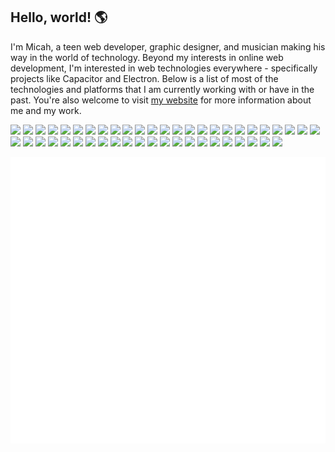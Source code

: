 ## Hello, world! 🌎
I'm Micah, a teen web developer, graphic designer, and musician making his way in the world of technology.  Beyond my interests in online web development, I'm interested in web technologies everywhere - specifically projects like Capacitor and Electron.  Below is a list of most of the technologies and platforms that I am currently working with or have in the past.  You're also welcome to visit [my website](https://micahlindley.com/) for more information about me and my work.

![](https://img.shields.io/badge/Electron-2B2E3A?style=for-the-badge&logo=electron&logoColor=9FEAF9) ![](https://img.shields.io/badge/Heroku-430098?style=for-the-badge&logo=heroku&logoColor=white) ![](https://img.shields.io/badge/Vercel-000000?style=for-the-badge&logo=vercel&logoColor=white) ![](https://img.shields.io/badge/MongoDB-4EA94B?style=for-the-badge&logo=mongodb&logoColor=white) ![](https://img.shields.io/badge/Supabase-181818?style=for-the-badge&logo=supabase&logoColor=white) ![](https://img.shields.io/badge/affinity-%231B72BE.svg?style=for-the-badge&logo=affinity-designer&logoColor=white) ![](https://img.shields.io/badge/Dribbble-EA4C89?style=for-the-badge&logo=dribbble&logoColor=white) ![](https://img.shields.io/badge/blender-%23F5792A.svg?style=for-the-badge&logo=blender&logoColor=white) ![](https://img.shields.io/badge/Express.js-000000?style=for-the-badge&logo=express&logoColor=white) ![](https://img.shields.io/badge/firebase-ffca28?style=for-the-badge&logo=firebase&logoColor=black) ![](https://img.shields.io/badge/GitBook-7B36ED?style=for-the-badge&logo=gitbook&logoColor=white) ![](https://img.shields.io/badge/Node.js-339933?style=for-the-badge&logo=nodedotjs&logoColor=white) ![](https://img.shields.io/badge/npm-CB3837?style=for-the-badge&logo=npm&logoColor=white) ![](https://img.shields.io/badge/Postman-FF6C37?style=for-the-badge&logo=Postman&logoColor=white) ![](https://img.shields.io/badge/Shell_Script-121011?style=for-the-badge&logo=gnu-bash&logoColor=white) ![](https://img.shields.io/badge/Socket.io-010101?&style=for-the-badge&logo=Socket.io&logoColor=white) ![](https://img.shields.io/badge/Vue.js-35495E?style=for-the-badge&logo=vuedotjs&logoColor=4FC08D) [![](https://img.shields.io/badge/Buy_Me_A_Coffee-FFDD00?style=for-the-badge&logo=buy-me-a-coffee&logoColor=black)](https://buymeacoffee.com/micahlt) ![](https://img.shields.io/badge/Atom-66595C?style=for-the-badge&logo=Atom&logoColor=white) ![](https://img.shields.io/badge/Visual_Studio_Code-0078D4?style=for-the-badge&logo=visual%20studio%20code&logoColor=white) ![](https://img.shields.io/badge/CSS3-1572B6?style=for-the-badge&logo=css3&logoColor=white) ![](https://img.shields.io/badge/HTML5-E34F26?style=for-the-badge&logo=html5&logoColor=white) ![](https://img.shields.io/badge/JavaScript-323330?style=for-the-badge&logo=javascript&logoColor=F7DF1E) ![](https://img.shields.io/badge/json-5E5C5C?style=for-the-badge&logo=json&logoColor=white) [![](https://img.shields.io/badge/Scratch-4D97FF?style=for-the-badge&logo=Scratch&logoColor=white)](https://scratch.mit.edu/users/-Archon-) ![](https://img.shields.io/badge/Capacitor-119EFF?style=for-the-badge&logo=Capacitor&logoColor=white) ![](https://img.shields.io/badge/Cordova-35434F?style=for-the-badge&logo=apache-cordova&logoColor=E8E8E8) ![](https://img.shields.io/badge/Ionic-3880FF?style=for-the-badge&logo=ionic&logoColor=white) ![](https://img.shields.io/badge/Trello-0052CC?style=for-the-badge&logo=trello&logoColor=white) ![](https://img.shields.io/badge/Android-3DDC84?style=for-the-badge&logo=android&logoColor=white) ![](https://img.shields.io/badge/-Wear%20OS-4285F4?style=for-the-badge&logo=wear-os&logoColor=white) ![](https://img.shields.io/badge/Windows-0078D6?style=for-the-badge&logo=windows&logoColor=white) ![](https://img.shields.io/badge/Linux-FCC624?style=for-the-badge&logo=linux&logoColor=black) ![](https://img.shields.io/badge/Zorin%20OS-0CC1F3?style=for-the-badge&logo=zorin&logoColor=white) ![](https://img.shields.io/badge/Ubuntu-E95420?style=for-the-badge&logo=ubuntu&logoColor=white) ![](https://img.shields.io/badge/Raspberry%20Pi-A22846?style=for-the-badge&logo=Raspberry%20Pi&logoColor=white) [![](https://img.shields.io/badge/-Behance-blue?style=for-the-badge&logo=behance&logoColor=white)](https://behance.net/micahlt) ![](https://img.shields.io/badge/GitHub-100000?style=for-the-badge&logo=github&logoColor=white) [![](https://img.shields.io/badge/Stack_Overflow-FE7A16?style=for-the-badge&logo=stack-overflow&logoColor=white)](https://stackoverflow.com/users/10806546/micahlt) ![](https://img.shields.io/badge/Lighthouse-F44B21?style=for-the-badge&logo=Lighthouse&logoColor=white) ![](https://img.shields.io/badge/Audacity-0000CC?style=for-the-badge&logo=audacity&logoColor=white) [![](https://img.shields.io/badge/SoundCloud-FF3300?style=for-the-badge&logo=soundcloud&logoColor=white)](https://soundcloud.com/micahlt) [![](https://img.shields.io/badge/Spotify-1ED760?&style=for-the-badge&logo=spotify&logoColor=white)](https://open.spotify.com/user/dq8tewx9swt2rytgq6knkwloe) ![](https://img.shields.io/badge/Hyper-000000?style=for-the-badge&logo=hyper&logoColor=white) ![](https://img.shields.io/badge/GNU%20Bash-4EAA25?style=for-the-badge&logo=GNU%20Bash&logoColor=white) ![](https://img.shields.io/badge/windows%20terminal-4D4D4D?style=for-the-badge&logo=windows%20terminal&logoColor=white) ![](https://img.shields.io/badge/Google_chrome-4285F4?style=for-the-badge&logo=Google-chrome&logoColor=white)

[![GitHub metrics](https://github.com/micahlt/micahlt/blob/master/github-metrics.svg)](https://micahlindley.com)
